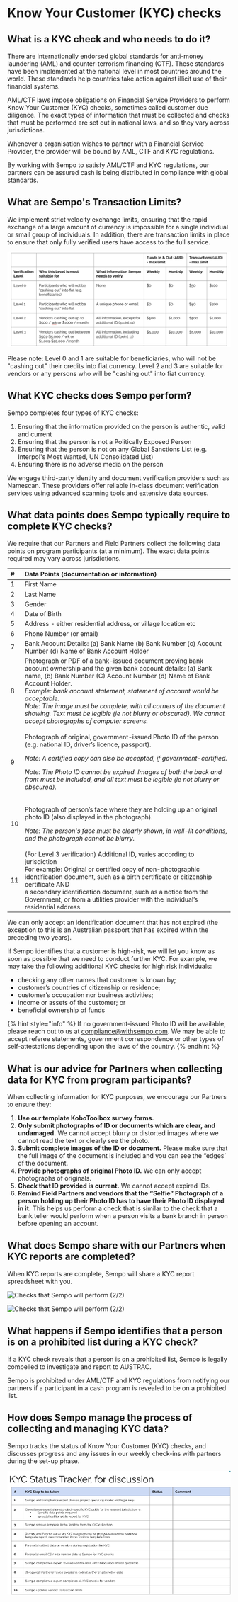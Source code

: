 # Know Your Customer \(KYC\) checks

## What is a KYC check and who needs to do it?

There are internationally endorsed global standards for anti-money laundering \(AML\) and counter-terrorism financing \(CTF\). These standards have been implemented at the national level in most countries around the world. These standards help countries take action against illicit use of their financial systems.

AML/CTF laws impose obligations on Financial Service Providers to perform Know Your Customer \(KYC\) checks, sometimes called customer due diligence. The exact types of information that must be collected and checks that must be performed are set out in  national laws, and so they vary across jurisdictions. 

Whenever a organisation wishes to partner with a Financial Service Provider, the provider will be bound by AML, CTF and KYC regulations.  
  
By working with Sempo to satisfy AML/CTF and KYC regulations, our partners can be assured cash is being distributed in compliance with global standards.

## What are Sempo's Transaction Limits?

We implement strict velocity exchange limits, ensuring that the rapid exchange of a large amount of currency is impossible for a single individual or small group of individuals. In addition, there are transaction limits in place to ensure that only fully verified users have access to the full service.

![Numbers are in Australian Dollars \(AUD\)](../../.gitbook/assets/image%20%289%29.png)

Please note: Level 0 and 1 are suitable for beneficiaries, who will not be "cashing out" their credits into fiat currency. Level 2 and 3 are suitable for vendors or any persons who will be "cashing out" into fiat currency.

## What KYC checks does Sempo perform?

Sempo completes four types of KYC checks:

1. Ensuring that the information provided on the person is authentic, valid and current
2. Ensuring that the person is not a Politically Exposed Person
3. Ensuring that the person is not on any Global Sanctions List \(e.g. Interpol's Most Wanted, UN Consolidated List\)
4. Ensuring there is no adverse media on the person 

 We engage third-party identity and document verification providers such as Namescan. These providers offer reliable in-class document verification services using advanced scanning tools and extensive data sources.

## What data points does Sempo typically require to complete KYC checks?

We require that our Partners and Field Partners collect the following data points on program participants \(at a minimum\). The exact data points required may vary across jurisdictions.

<table>
  <thead>
    <tr>
      <th style="text-align:left"><b> #</b>
      </th>
      <th style="text-align:left">Data Points (documentation or information)</th>
    </tr>
  </thead>
  <tbody>
    <tr>
      <td style="text-align:left">1</td>
      <td style="text-align:left">First Name</td>
    </tr>
    <tr>
      <td style="text-align:left">2</td>
      <td style="text-align:left">Last Name</td>
    </tr>
    <tr>
      <td style="text-align:left">3</td>
      <td style="text-align:left">Gender</td>
    </tr>
    <tr>
      <td style="text-align:left">4</td>
      <td style="text-align:left">Date of Birth</td>
    </tr>
    <tr>
      <td style="text-align:left">5</td>
      <td style="text-align:left">Address - either residential address, or village location etc</td>
    </tr>
    <tr>
      <td style="text-align:left">6</td>
      <td style="text-align:left">Phone Number (or email)</td>
    </tr>
    <tr>
      <td style="text-align:left">7</td>
      <td style="text-align:left">Bank Account Details: (a) Bank Name (b) Bank Number (c) Account Number
        (d) Name of Bank Account Holder</td>
    </tr>
    <tr>
      <td style="text-align:left">8</td>
      <td style="text-align:left">Photograph or PDF of a bank-issued document proving bank account ownership
        and the given bank account details: (a) Bank name, (b) Bank Number (C)
        Account Number (d) Name of Bank Account Holder.
        <br /><em>Example: bank account statement, statement of account would be acceptable. <br />Note: The image must be complete, with all corners of the document showing. Text must be legible (ie not blurry or obscured). We cannot accept photographs of computer screens.</em>
      </td>
    </tr>
    <tr>
      <td style="text-align:left">9</td>
      <td style="text-align:left">
        <p>Photograph of original, government-issued Photo ID of the person (e.g.
          national ID, driver&#x2019;s licence, passport).</p>
        <p><em>Note: A certified copy can also be accepted, if government-certified.</em>
        </p>
        <p><em>Note: The Photo ID cannot be expired. Images of both the back and front must be included, and all text must be legible (ie not blurry or obscured). </em>
        </p>
      </td>
    </tr>
    <tr>
      <td style="text-align:left">10</td>
      <td style="text-align:left">
        <p>Photograph of person&#x2019;s face where they are holding up an original
          photo ID (also displayed in the photograph).</p>
        <p><em>Note: The person&apos;s face must be clearly shown, in well-lit conditions, and the photograph cannot be blurry.  </em>
        </p>
      </td>
    </tr>
    <tr>
      <td style="text-align:left">11</td>
      <td style="text-align:left">(For Level 3 verification) Additional ID, varies according to jurisdiction
        <br
        />For example: Original or certified copy of non-photographic identification
        document, such as a birth certificate or citizenship certificate AND
        <br
        />a secondary identification document, such as a notice from the Government,
        or from a utilities provider with the individual&#x2019;s residential address.</td>
    </tr>
  </tbody>
</table>

We can only accept an identification document that has not expired \(the exception to this is an Australian passport that has expired within the preceding two years\).

If Sempo identifies that a customer is high-risk, we will let you know as soon as possible that we need to conduct further KYC. For example, we may take the following additional KYC checks for high risk individuals:

* checking any other names that customer is known by;
* customer’s countries of citizenship or residence;
* customer’s occupation nor business activities;
* income or assets of the customer; or
* beneficial ownership of funds

{% hint style="info" %}
If no government-issued Photo ID will be available, please reach out to us at compliance@withsempo.com. We may be able to accept referee statements, government correspondence or other types of self-attestations depending upon the laws of the country.
{% endhint %}

## What is our advice for Partners when collecting data for KYC from program participants?

When collecting information for KYC purposes, we encourage our Partners to ensure they:

1. **Use our template KoboToolbox survey forms.** 
2. **Only submit photographs of ID or documents which are clear, and undamaged.** We cannot accept blurry or distorted images where we cannot read the text or clearly see the photo.
3. **Submit complete images of the ID or document.** Please make sure that the full image of the document is included and you can see the “edges’ of the document.
4. **Provide photographs of original Photo ID.** We can only accept photographs of originals.
5. **Check that ID provided is current.** We cannot accept expired IDs.
6. **Remind Field Partners and vendors that the “Selfie” Photograph of a person holding up their Photo ID has to have their Photo ID displayed in it.** This helps us perform a check that is similar to the check that a bank teller would perform when a person visits a bank branch in person before opening an account.

## What does Sempo share with our Partners when KYC reports are completed?

When KYC reports are complete, Sempo will share a KYC report spreadsheet with you. 

![Checks that Sempo will perform \(2/2\)](https://lh4.googleusercontent.com/7Xh54vVTAkJkeqfD6rAQF0Vrt9J0CJhM7J81xO4NBytE4S_u4fmXewtPBN4G2i-9DXQnIBGzCLQObCnea05pfgTkK7YeKkRTp7tEcATB5c-Sv1QcBwq1OibpCV4p_8ZX0S4SOiivcow)

![Checks that Sempo will perform \(2/2\)](https://lh4.googleusercontent.com/IEn8cFm58HwXMRjjAAqg_-XUXMWyNmaxK0qxJBd2C_yPVfOODVp1qlZit37X42R-tbJ983PdSnRfuoQA4rpikRb1D-OPyave2oJqcxFtozhgmqLE8CskqkmKZRuR7ee_N-EDM8wz-Hk)

## What happens if Sempo identifies that a person is on a prohibited list during a KYC check?

If a KYC check reveals that a person is on a prohibited list, Sempo is legally compelled to investigate and report to AUSTRAC. 

Sempo is prohibited under AML/CTF and KYC regulations from notifying our partners if a participant in a cash program is revealed to be on a prohibited list.

## How does Sempo manage the process of collecting and managing KYC data? 

Sempo tracks the status of Know Your Customer \(KYC\) checks, and discusses progress and any issues in our weekly check-ins with partners during the set-up phase.  

![Indicative template of status tracker](../../.gitbook/assets/image%20%288%29.png)

